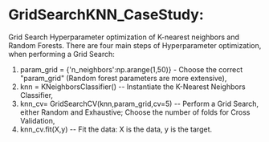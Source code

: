 # GridSearchKNN_CaseStudy:
Grid Search Hyperparameter optimization of K-nearest neighbors and Random Forests. 
There are four main steps of Hyperparameter optimization, when performing a Grid Search:
1. param_grid = {'n_neighbors':np.arange(1,50)} - Choose the correct "param_grid" (Random forest parameters are more extensive),
2. knn = KNeighborsClassifier() -- Instantiate the K-Nearest Neighbors Classifier,
3. knn_cv= GridSearchCV(knn,param_grid,cv=5) -- Perform a Grid Search, either Random and Exhaustive; Choose the number of folds for Cross Validation,
4. knn_cv.fit(X,y) -- Fit the data: X is the data, y is the target.

